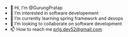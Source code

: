 - 👋 Hi, I’m @GurungPratap
- 👀 I’m interested in software developement 
- 🌱 I’m currently learning spring framework and devops 
- 💞️ I’m looking to collaborate on software development
- 📫 How to reach me prlg.dev52@gmail.com

<!---
GurungPratap/GurungPratap is a ✨ special ✨ repository because its `README.md` (this file) appears on your GitHub profile.
You can click the Preview link to take a look at your changes.
--->
